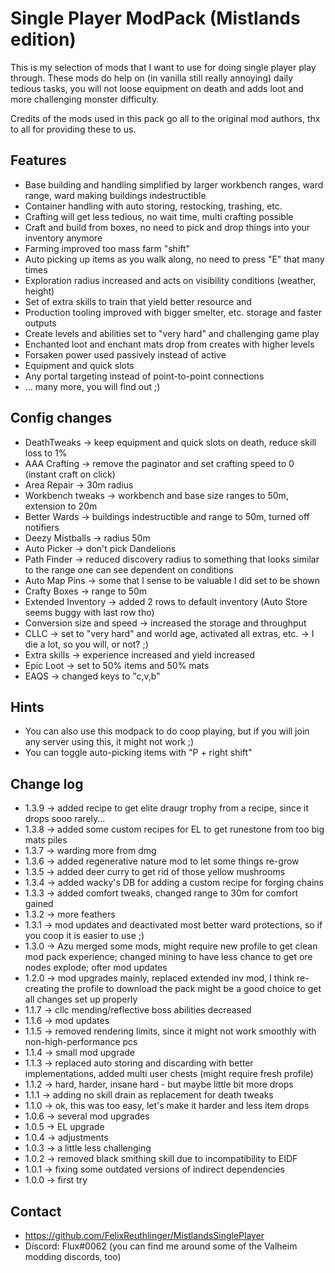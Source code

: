 # Single Player ModPack (Mistlands edition)

This is my selection of mods that I want to use for doing single player play through. 
These mods do help on (in vanilla still really annoying) daily tedious tasks, you will not loose equipment 
on death and adds loot and more challenging monster difficulty.

Credits of the mods used in this pack go all to the original mod authors, thx to all for providing these to us.

## Features

* Base building and handling simplified by larger workbench ranges, ward range, ward making buildings indestructible
* Container handling with auto storing, restocking, trashing, etc.
* Crafting will get less tedious, no wait time, multi crafting possible
* Craft and build from boxes, no need to pick and drop things into your inventory anymore
* Farming improved too mass farm "shift"
* Auto picking up items as you walk along, no need to press "E" that many times
* Exploration radius increased and acts on visibility conditions (weather, height)
* Set of extra skills to train that yield better resource and 
* Production tooling improved with bigger smelter, etc. storage and faster outputs
* Create levels and abilities set to "very hard" and challenging game play
* Enchanted loot and enchant mats drop from creates with higher levels
* Forsaken power used passively instead of active
* Equipment and quick slots
* Any portal targeting instead of point-to-point connections
* ... many more, you will find out ;)

## Config changes

* DeathTweaks -> keep equipment and quick slots on death, reduce skill loss to 1%
* AAA Crafting -> remove the paginator and set crafting speed to 0 (instant craft on click)
* Area Repair -> 30m radius
* Workbench tweaks -> workbench and base size ranges to 50m, extension to 20m
* Better Wards -> buildings indestructible and range to 50m, turned off notifiers
* Deezy Mistballs -> radius 50m 
* Auto Picker -> don't pick Dandelions
* Path Finder -> reduced discovery radius to something that looks similar to the range one can see dependent on conditions
* Auto Map Pins -> some that I sense to be valuable I did set to be shown
* Crafty Boxes -> range to 50m
* Extended Inventory -> added 2 rows to default inventory (Auto Store seems buggy with last row tho)
* Conversion size and speed -> increased the storage and throughput
* CLLC -> set to "very hard" and world age, activated all extras, etc. -> I die a lot, so you will, or not? ;)
* Extra skills -> experience increased and yield increased
* Epic Loot -> set to 50% items and 50% mats
* EAQS -> changed keys to "c,v,b"

## Hints 

* You can also use this modpack to do coop playing, but if you will join any server using this, it might not work ;)
* You can toggle auto-picking items with "P + right shift"

## Change log

* 1.3.9 -> added recipe to get elite draugr trophy from a recipe, since it drops sooo rarely...
* 1.3.8 -> added some custom recipes for EL to get runestone from too big mats piles
* 1.3.7 -> warding more from dmg
* 1.3.6 -> added regenerative nature mod to let some things re-grow
* 1.3.5 -> added deer curry to get rid of those yellow mushrooms
* 1.3.4 -> added wacky's DB for adding a custom recipe for forging chains
* 1.3.3 -> added comfort tweaks, changed range to 30m for comfort gained
* 1.3.2 -> more feathers
* 1.3.1 -> mod updates and deactivated most better ward protections, so if you coop it is easier to use ;)
* 1.3.0 -> Azu merged some mods, might require new profile to get clean mod pack experience; changed mining to have less chance to get ore nodes explode; ofter mod updates
* 1.2.0 -> mod upgrades mainly, replaced extended inv mod, I think re-creating the profile to download the pack might be a good choice to get all changes set up properly
* 1.1.7 -> cllc mending/reflective boss abilities decreased
* 1.1.6 -> mod updates
* 1.1.5 -> removed rendering limits, since it might not work smoothly with non-high-performance pcs
* 1.1.4 -> small mod upgrade
* 1.1.3 -> replaced auto storing and discarding with better implementations, added multi user chests (might require fresh profile)
* 1.1.2 -> hard, harder, insane hard - but maybe little bit more drops
* 1.1.1 -> adding no skill drain as replacement for death tweaks
* 1.1.0 -> ok, this was too easy, let's make it harder and less item drops
* 1.0.6 -> several mod upgrades
* 1.0.5 -> EL upgrade
* 1.0.4 -> adjustments
* 1.0.3 -> a little less challenging
* 1.0.2 -> removed black smithing skill due to incompatibility to EIDF
* 1.0.1 -> fixing some outdated versions of indirect dependencies
* 1.0.0 -> first try

## Contact

* https://github.com/FelixReuthlinger/MistlandsSinglePlayer
* Discord: Flux#0062 (you can find me around some of the Valheim modding discords, too)
